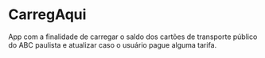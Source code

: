 # CarregAqui
App com a finalidade de carregar o saldo dos cartões de transporte público do ABC paulista e atualizar caso o usuário pague alguma tarifa.
